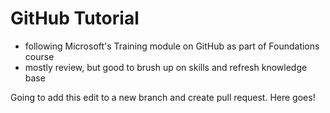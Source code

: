 # GitHub Tutorial  

- following Microsoft's Training module on GitHub as part of Foundations course  
- mostly review, but good to brush up on skills and refresh knowledge base

Going to add this edit to a new branch and create pull request. Here goes!  

